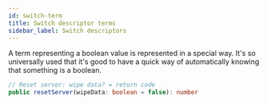 ```yaml
---
id: switch-term
title: Switch descriptor terms
sidebar_label: Switch descriptors
---
```


A term representing a boolean value is represented in a special way. It's so universally used that it's good to have a quick way of automatically knowing that something is a boolean.

```typescript
// Reset server: wipe data? = return code
public resetServer(wipeData: boolean = false): number
```